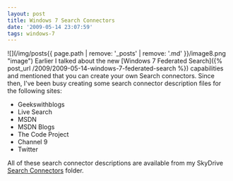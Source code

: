```yaml
---
layout: post
title: Windows 7 Search Connectors
date: '2009-05-14 23:07:59'
tags: windows-7
---
```


![](/img/posts{{ page.path | remove: '_posts' | remove: '.md' }}/image8.png "image") Earlier I talked about the new [Windows 7 Federated Search]({% post_url /2009/2009-05-14-windows-7-federated-search %}) capabilities and mentioned that you can create your own Search connectors. Since then, I've been busy creating some search connector description files for the following sites:

*   Geekswithblogs 
*   Live Search 
*   MSDN 
*   MSDN Blogs 
*   The Code Project 
*   Channel 9 
*   Twitter   

All of these search connector descriptions are available from my SkyDrive [Search Connectors](http://cid-93d618d639ec9651.skydrive.live.com/self.aspx/Public/Search%20Connectors) folder.
